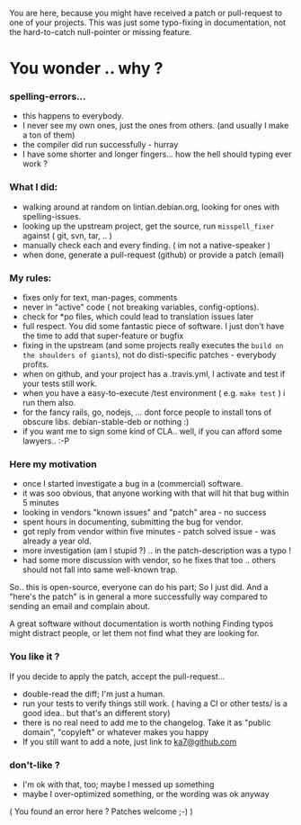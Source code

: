You are here, because you might have received a patch or pull-request to one of your projects.
This was just some typo-fixing in documentation, not the hard-to-catch null-pointer or missing feature.

# You wonder .. why ?

### spelling-errors...
* this happens to everybody.
* I never see my own ones, just the ones from others. (and usually I make a ton of them) 
* the compiler did run successfully - hurray
* I have some shorter and longer fingers... how the hell should typing ever work ?

### What I did:
* walking around at random on lintian.debian.org, looking for ones with spelling-issues.
* looking up the upstream project, get the source, run `misspell_fixer` against ( git, svn, tar, .. ) 
* manually check each and every finding. ( im not a native-speaker )
* when done, generate a pull-request (github) or provide a patch (email)

### My rules:
* fixes only for text, man-pages, comments 
* never in "active" code ( not breaking variables, config-options).
* check for *po files, which could lead to translation issues later
* full respect. You did some fantastic piece of software. 
  I just don't have the time to add that super-feature or bugfix
* fixing in the upstream (and some projects really executes the `build on the shoulders of giants`), not do disti-specific patches - everybody profits.
* when on github, and your project has a .travis.yml, I activate and test if your tests still work.
* when you have a easy-to-execute /test environment ( e.g. `make test` ) i run them also.
* for the fancy rails, go, nodejs, ... dont force people to install tons of obscure libs. debian-stable-deb or nothing :)
* if you want me to sign some kind of CLA.. well, if you can afford some lawyers.. :-P

### Here my motivation
* once I started investigate a bug in a (commercial) software.
* it was soo obvious, that anyone working with that will hit that bug within 5 minutes
* looking in vendors "known issues" and "patch" area - no success 
* spent hours in documenting, submitting the bug for vendor.
* got reply from vendor within five minutes - patch solved issue - was already a year old.
* more investigation (am I stupid ?) .. in the patch-description was a typo !
* had some more discussion with vendor, so he fixes that too .. others should not fall into same well-known trap.

So.. this is open-source, everyone can do his part; So I just did.
And a "here's the patch" is in general a more successfully way compared to sending an email and complain about.

A great software without documentation is worth nothing
Finding typos might distract people, or let them not find what they are looking for.

### You like it ?
If you decide to apply the patch, accept the pull-request...
* double-read the diff; I'm just a human.
* run your tests to verify things still work. ( having a CI or other tests/ is a good idea.. but that's an different story)
* there is no real need to add me to the changelog. Take it as "public domain", "copyleft" or whatever makes you happy
* If you still want to add a note, just link to ka7@github.com

### don't-like ?
* I'm ok with that, too; maybe I messed up something
* maybe I over-optimized something, or the wording was ok anyway

( You found an error here ?  Patches welcome ;-) )

